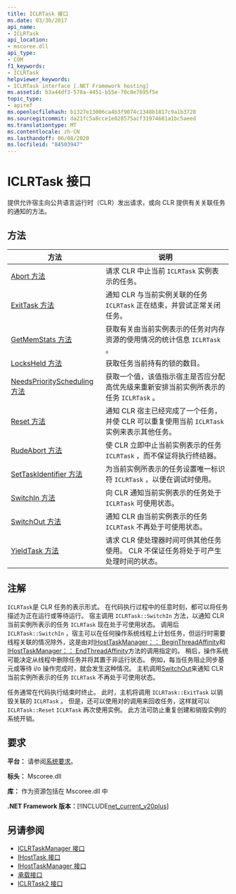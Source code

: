 ```yaml
---
title: ICLRTask 接口
ms.date: 03/30/2017
api_name:
- ICLRTask
api_location:
- mscoree.dll
api_type:
- COM
f1_keywords:
- ICLRTask
helpviewer_keywords:
- ICLRTask interface [.NET Framework hosting]
ms.assetid: b3a44df3-578a-4451-b55e-70c8e7695f5e
topic_type:
- apiref
ms.openlocfilehash: b1327e13006ca4b3f9074c1348b1817c9a1b3728
ms.sourcegitcommit: da21fc5a8cce1e028575acf31974681a1bc5aeed
ms.translationtype: MT
ms.contentlocale: zh-CN
ms.lasthandoff: 06/08/2020
ms.locfileid: "84503947"
---
```

# <a name="iclrtask-interface"></a>ICLRTask 接口
提供允许宿主向公共语言运行时（CLR）发出请求，或向 CLR 提供有关关联任务的通知的方法。  
  
## <a name="methods"></a>方法  
  
|方法|说明|  
|------------|-----------------|  
|[Abort 方法](iclrtask-abort-method.md)|请求 CLR 中止当前 `ICLRTask` 实例表示的任务。|  
|[ExitTask 方法](iclrtask-exittask-method.md)|通知 CLR 与当前实例关联的任务 `ICLRTask` 正在结束，并尝试正常关闭任务。|  
|[GetMemStats 方法](iclrtask-getmemstats-method.md)|获取有关由当前实例表示的任务对内存资源的使用情况的统计信息 `ICLRTask` 。|  
|[LocksHeld 方法](iclrtask-locksheld-method.md)|获取任务当前持有的锁的数目。|  
|[NeedsPriorityScheduling 方法](iclrtask-needspriorityscheduling-method.md)|获取一个值，该值指示宿主是否应分配高优先级来重新安排当前实例所表示的任务 `ICLRTask` 。|  
|[Reset 方法](iclrtask-reset-method.md)|通知 CLR 宿主已经完成了一个任务，并使 CLR 可以重复使用当前 `ICLRTask` 实例来表示其他任务。|  
|[RudeAbort 方法](iclrtask-rudeabort-method.md)|使 CLR 立即中止当前实例表示的任务 `ICLRTask` ，而不保证将执行终结器。|  
|[SetTaskIdentifier 方法](iclrtask-settaskidentifier-method.md)|为当前实例所表示的任务设置唯一标识符 `ICLRTask` ，以便在调试时使用。|  
|[SwitchIn 方法](iclrtask-switchin-method.md)|向 CLR 通知当前实例表示的任务处于 `ICLRTask` 可使用状态。|  
|[SwitchOut 方法](iclrtask-switchout-method.md)|通知 CLR 由当前实例表示的任务 `ICLRTask` 不再处于可使用状态。|  
|[YieldTask 方法](iclrtask-yieldtask-method.md)|请求 CLR 使处理器时间可供其他任务使用。 CLR 不保证任务将处于可产生处理时间的状态。|  
  
## <a name="remarks"></a>注解  
 `ICLRTask`是 CLR 任务的表示形式。 在代码执行过程中的任意时刻，都可以将任务描述为正在运行或等待运行。 宿主调用 `ICLRTask::SwitchIn` 方法，以通知 CLR 当前实例所表示的任务 `ICLRTask` 现在处于可使用状态。 调用后 `ICLRTask::SwitchIn` ，宿主可以在任何操作系统线程上计划任务，但运行时需要线程关联的情况除外，这是由对[IHostTaskManager：： BeginThreadAffinity](ihosttaskmanager-beginthreadaffinity-method.md)和[IHostTaskManager：： EndThreadAffinity](ihosttaskmanager-endthreadaffinity-method.md)方法的调用指定的。 稍后，操作系统可能决定从线程中删除任务并将其置于非运行状态。 例如，每当任务阻止同步基元或等待 i/o 操作完成时，就会发生这种情况。 主机调用[SwitchOut](iclrtask-switchout-method.md)来通知 CLR 当前实例所表示的任务 `ICLRTask` 不再处于可使用状态。  
  
 任务通常在代码执行结束时终止。 此时，主机将调用 `ICLRTask::ExitTask` 以销毁关联的 `ICLRTask` 。 但是，还可以使用对的调用来回收任务，这样就可以 `ICLRTask::Reset` `ICLRTask` 再次使用实例。 此方法可防止重复创建和销毁实例的系统开销。  
  
## <a name="requirements"></a>要求  
 **平台：** 请参阅[系统要求](../../get-started/system-requirements.md)。  
  
 **标头：** Mscoree.dll  
  
 **库：** 作为资源包括在 Mscoree.dll 中  
  
 **.NET Framework 版本：**[!INCLUDE[net_current_v20plus](../../../../includes/net-current-v20plus-md.md)]  
  
## <a name="see-also"></a>另请参阅

- [ICLRTaskManager 接口](iclrtaskmanager-interface.md)
- [IHostTask 接口](ihosttask-interface.md)
- [IHostTaskManager 接口](ihosttaskmanager-interface.md)
- [承载接口](hosting-interfaces.md)
- [ICLRTask2 接口](iclrtask2-interface.md)
